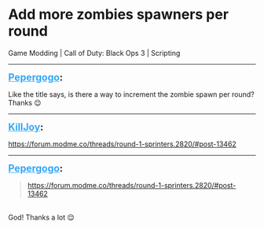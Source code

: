 # Add more zombies spawners per round
Game Modding | Call of Duty: Black Ops 3 | Scripting

---
<strong style="font-size: 1.4em;"><span style="text-decoration: underline;text-decoration-color: #34a7f9;"><span style="color:#34a7f9;">Pepergogo</span></span>:</strong>

<p>Like the title says, is there a way to increment the zombie spawn per round? Thanks &#128524;</p>

---
<strong style="font-size: 1.4em;"><span style="text-decoration: underline;text-decoration-color: #34a7f9;"><span style="color:#34a7f9;">KillJoy</span></span>:</strong>

<p><a href="https://forum.modme.co/threads/round-1-sprinters.2820/#post-13462">https://forum.modme.co/threads/round-1-sprinters.2820/#post-13462</a></p>

---
<strong style="font-size: 1.4em;"><span style="text-decoration: underline;text-decoration-color: #34a7f9;"><span style="color:#34a7f9;">Pepergogo</span></span>:</strong>

<p><blockquote><a href="https://forum.modme.co/threads/round-1-sprinters.2820/#post-13462">https://forum.modme.co/threads/round-1-sprinters.2820/#post-13462</a><br /></blockquote><br />God! Thanks a lot &#128524;</p>
